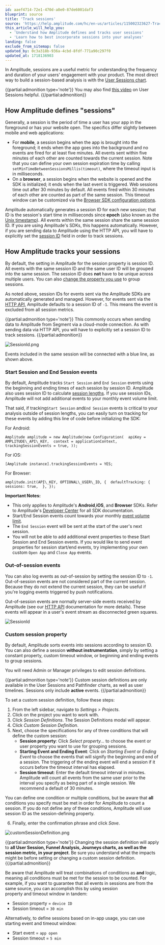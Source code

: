 ```yaml
---
id: aaef4714-72e1-470d-a8e0-87de6001daf3
blueprint: source
title: 'Track sessions'
source: 'https://help.amplitude.com/hc/en-us/articles/115002323627-Track-sessions'
this_article_will_help_you:
  - 'Understand how Amplitude defines and tracks user sessions'
  - 'Learn how to best incorporate sessions into your analyses'
landing: false
exclude_from_sitemap: false
updated_by: 0c3a318b-936a-4cbd-8fdf-771a90c297f0
updated_at: 1718136903
---
```

In Amplitude, sessions are a useful metric for understanding the frequency and duration of your users' engagement with your product. The most direct way to build a session-based analysis is with the [User Sessions chart](/docs/data/user-properties-and-events). 

{{partial:admonition type='note'}}
You may also find [this video](https://academy.amplitude.com/how-long-do-users-spend-in-my-product/1091393) on User Sessions helpful.
{{/partial:admonition}}

## How Amplitude defines "sessions"

Generally, a session is the period of time a user has your app in the foreground or has your website open. The specifics differ slightly between mobile and web applications:

* For **mobile**, a session begins when the app is brought into the foreground; it ends when the app goes into the background and no events are fired for at least five minutes. All events sent within five minutes of each other are counted towards the current session. Note that you can define your own session expiration time by calling `setMinTimeBetweenSessionsMillis(timeout)`, where the timeout input is in milliseconds.
* On a **browser**, a session begins when the website is opened and the SDK is initialized; it ends when the last event is triggered. Web sessions time out after 30 minutes by default. All events fired within 30 minutes of each other are counted as part of the same session. This timeout window can be customized via the [Browser SDK configuration options](/docs/sdks/analytics/browser/browser-sdk-2).

Amplitude automatically generates a session ID for each new session; that ID is the session's start time in milliseconds since **epoch** (also known as the [Unix timestamp](https://en.wikipedia.org/wiki/Unix_time)). All events within the same session share the same session ID. If you are using Amplitude's SDKs, this happens automatically. However, if you are sending data to Amplitude using the HTTP API, you will have to explicitly set the [session ID](/docs/apis/analytics/http-v2) field in order to track sessions.

## How Amplitude tracks your sessions

By default, the setting in Amplitude for the session property is session ID. All events with the same session ID and the same user ID will be grouped into the same session. The session ID does **not** have to be unique across multiple users. You can also [change the property you use](#h_d6df9d70-48fa-44cb-8907-7c3c652b007f) to group sessions.

As noted above, session IDs for events sent via the Amplitude SDKs are automatically generated and managed. However, for events sent via the [HTTP API](/docs/apis/analytics/http-v2), Amplitude defaults to a session ID of `-1`. This means the event is excluded from all session metrics.

{{partial:admonition type='note'}}
This commonly occurs when sending data to Amplitude from Segment via a cloud-mode connection. As with sending data via HTTP API, you will have to explicitly set a session ID to track sessions.
{{/partial:admonition}}

![SessionId.png](/docs/output/img/sources/sessionid-png.png)

Events included in the same session will be connected with a blue line, as shown above.

### Start Session and End Session events

By default, Amplitude tracks `Start Session` and `End Session` events using the beginning and ending times of each session by session ID. Amplitude also uses session ID to calculate [session lengths](#h_408dc7ad-4919-4fa1-a506-c43174f68096). If you use session IDs, Amplitude will not add additional events to your monthly event volume limit.

That said, if tracking`Start Session` and`End Session` events is critical to your analysis outside of session lengths, you can easily turn on tracking for these events by adding this line of code before initializing the SDK:

For Android:

```
Amplitude amplitude = new Amplitude(new Configuration(  apiKey = AMPLITUDE\_API\_KEY,  context = applicationContext,  trackingSessionEvents = true, ));
```

For iOS:

```
[Amplitude instance].trackingSessionEvents = YES;
```

For Browser:

```
amplitude.init(API\_KEY, OPTIONAL\_USER\_ID, {  defaultTracking: {  sessions: true,  }, });
```

**Important Notes:**

* This only applies to Amplitude's **Android**,**iOS**, and **Browser** SDKs. Refer to Amplitude's [Developer Center](/docs/sdks/analytics) for all SDK documentation.
* Start/End Session events count towards your monthly [event volume limit](https://help.amplitude.com/hc/en-us/articles/115002923888#h_5d6b52ca-cb1e-4497-82a3-81b86b2f30ff).
* The `End Session` event will be sent at the start of the user's next session.
* You will not be able to add additional event properties to these Start Session and End Session events. If you would like to send event properties for session start/end events, try implementing your own custom `Open App` and `Close App` events.

### Out-of-session events

You can also log events as out-of-session by setting the session ID to `-1`. Out-of-session events are not considered part of the current session. Because they do not extend the current session, they can be useful if you're logging events triggered by push notifications.

Out-of-session events are normally server-side events received by Amplitude (see our [HTTP API](/docs/apis/analytics/http-v2) documentation for more details). These events will appear in a user's event stream as disconnected green squares.

![SessionId](statamic://asset::help_center_conversions::sources/sessionid-neg1-png.png)

### Custom session property

By default, Amplitude sorts events into sessions according to session ID. You can also define a session **without instrumentation**, simply by setting a constant property, custom timeout window, or beginning and ending events to group sessions.

You will need Admin or Manager privileges to edit session definitions.

{{partial:admonition type='note'}}
Custom session definitions are only available in the User Sessions and Pathfinder charts, as well as user timelines. Sessions only include **active** events.
{{/partial:admonition}}

To set a custom session definition, follow these steps:

1. From the left sidebar, navigate to *Settings > Projects*.
2. Click on the project you want to work with.
3. Click *Session Definitions*. The Session Definitions modal will appear.
4. Click *Custom Session Definition*.
5. Next, choose the specifications for any of three conditions that will define the custom session:
	* **Session property**: Click *Select property...* to choose the event or user property you want to use for grouping sessions.
    * **Starting Event and Ending Event**: Click on *Starting Event* or *Ending Event* to choose the events that will signify the beginning and end of a session. The triggering of the ending event will end a session if it occurs before the timeout interval has elapsed.
    * **Session timeout**: Enter the default timeout interval in minutes. Amplitude will count all events from the same user prior to the interval you specify as being part of a single session. We recommend a default of 30 minutes.

You can define one condition or multiple conditions, but be aware that **all** conditions you specify must be met in order for Amplitude to count a session. If you do not define any of these conditions, Amplitude will use session ID as the session-defining property.

6. Finally, enter the confirmation phrase and click *Save*.

![customSessionDefinition.png](/docs/output/img/sources/customsessiondefinition-png.png)

{{partial:admonition type='note'}}
Changing the session definition will apply to **all User Session, Funnel Analysis, Journeys charts, as well as the session metric, in your project**. Be sure you understand what the impacts might be before setting or changing a custom session definition.
{{/partial:admonition}}

Be aware that Amplitude will treat combinations of conditions as **and** logic, meaning all conditions must be met for the session to be counted. For example, if you want to guarantee that all events in sessions are from the same source, you can accomplish this by using session property and timeout window in tandem: 

* Session property = `device ID`
* Session timeout = `30 min`

Alternatively, to define sessions based on in-app usage, you can use starting event and timeout window:

* Start event = `app open`
* Session timeout = `5 min`